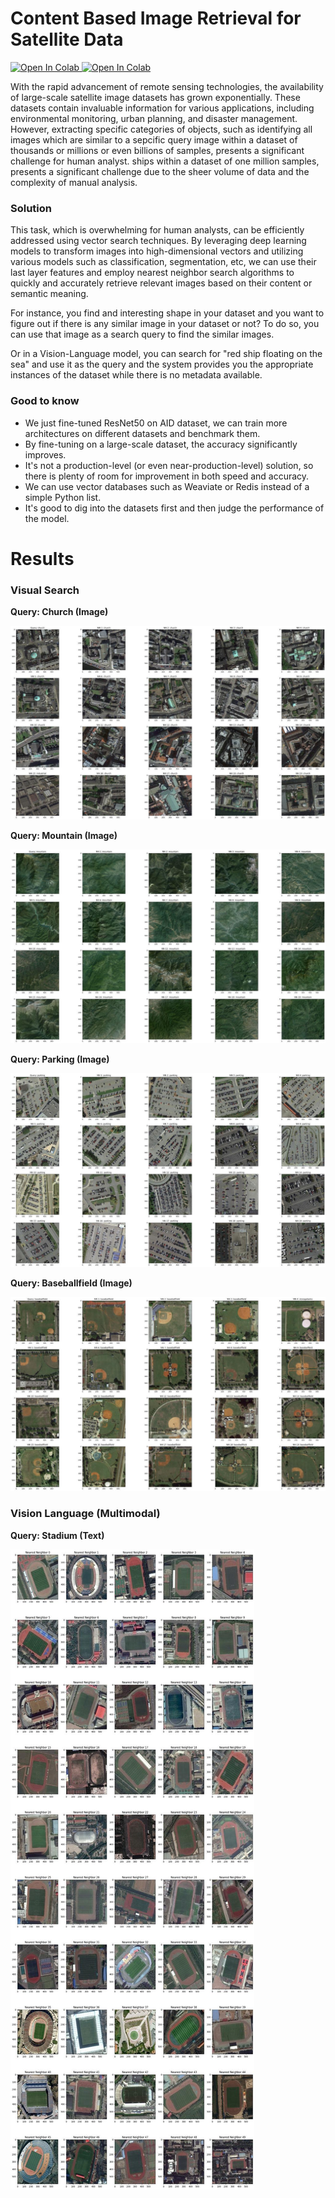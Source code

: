 # Content Based Image Retrieval for Satellite Data
<a target="_blank" href="https://colab.research.google.com/github/amirafshari/rs-cbir/blob/main/vision-language-search.ipynb">
  <img src="https://colab.research.google.com/assets/colab-badge.svg" alt="Open In Colab"/>
</a>
<a target="_blank" href="https://colab.research.google.com/github/amirafshari/rs-cbir/blob/main/image-search.ipynb">
  <img src="https://colab.research.google.com/assets/colab-badge.svg" alt="Open In Colab"/>
</a>
  
  
With the rapid advancement of remote sensing technologies, the availability of large-scale satellite image datasets has grown exponentially. These datasets contain invaluable information for various applications, including environmental monitoring, urban planning, and disaster management. However, extracting specific categories of objects, such as identifying all images which are similar to a sepcific query image within a dataset of thousands or millions or even billions of samples, presents a significant challenge for human analyst. ships within a dataset of one million samples, presents a significant challenge due to the sheer volume of data and the complexity of manual analysis.

### Solution
This task, which is overwhelming for human analysts, can be efficiently addressed using vector search techniques. By leveraging deep learning models to transform images into high-dimensional vectors and utilizing various models such as classification, segmentation, etc, we can use their last layer features and employ nearest neighbor search algorithms to quickly and accurately retrieve relevant images based on their content or semantic meaning.  

For instance, you find and interesting shape in your dataset and you want to figure out if there is any similar image in your dataset or not? To do so, you can use that image as a search query to find the similar images.  

Or in a Vision-Language model, you can search for "red ship floating on the sea" and use it as the query and the system provides you the appropriate instances of the dataset while there is no metadata available.

### Good to know
- We just fine-tuned ResNet50 on AID dataset, we can train more architectures on different datasets and benchmark them.
- By fine-tuning on a large-scale dataset, the accuracy significantly improves.
- It's not a production-level (or even near-production-level) solution, so there is plenty of room for improvement in both speed and accuracy.
- We can use vector databases such as Weaviate or Redis instead of a simple Python list.
- It's good to dig into the datasets first and then judge the performance of the model.


# Results

### Visual Search
**Query: Church (Image)**  

![jpg](results/vision/w-aid-data-aid-church.jpg)
  
**Query: Mountain (Image)**  

![jpg](results/vision/w-aid-data-aid-mountain.jpg)
  
**Query: Parking (Image)**  

![jpg](results/vision/w-aid-data-aid-parking.jpg)
  
**Query: Baseballfield (Image)**  

![jpg](results/vision/w-aid-data-aid-baseballfield.jpg)



### Vision Language (Multimodal)
**Query: Stadium (Text)**  

![jpg](results/vision-language/stadium.jpg)